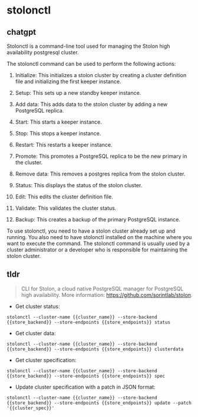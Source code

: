 # stolonctl 
## chatgpt 
Stolonctl is a command-line tool used for managing the Stolon high availability postgresql cluster. 

The stolonctl command can be used to perform the following actions:

1. Initialize: This initializes a stolon cluster by creating a cluster definition file and initializing the first keeper instance.

2. Setup: This sets up a new standby keeper instance.

3. Add data: This adds data to the stolon cluster by adding a new PostgreSQL replica.

4. Start: This starts a keeper instance.

5. Stop: This stops a keeper instance.

6. Restart: This restarts a keeper instance.

7. Promote: This promotes a PostgreSQL replica to be the new primary in the cluster.

8. Remove data: This removes a postgres replica from the stolon cluster.

9. Status: This displays the status of the stolon cluster.

10. Edit: This edits the cluster definition file.

11. Validate: This validates the cluster status.

12. Backup: This creates a backup of the primary PostgreSQL instance.

To use stolonctl, you need to have a stolon cluster already set up and running. You also need to have stolonctl installed on the machine where you want to execute the command. The stolonctl command is usually used by a cluster administrator or a developer who is responsible for maintaining the stolon cluster. 

## tldr 
 
> CLI for Stolon, a cloud native PostgreSQL manager for PostgreSQL high availability.
> More information: <https://github.com/sorintlab/stolon>.

- Get cluster status:

`stolonctl --cluster-name {{cluster_name}} --store-backend {{store_backend}} --store-endpoints {{store_endpoints}} status`

- Get cluster data:

`stolonctl --cluster-name {{cluster_name}} --store-backend {{store_backend}} --store-endpoints {{store_endpoints}} clusterdata`

- Get cluster specification:

`stolonctl --cluster-name {{cluster_name}} --store-backend {{store_backend}} --store-endpoints {{store_endpoints}} spec`

- Update cluster specification with a patch in JSON format:

`stolonctl --cluster-name {{cluster_name}} --store-backend {{store_backend}} --store-endpoints {{store_endpoints}} update --patch '{{cluster_spec}}'`
